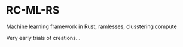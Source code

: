 # RC-ML-RS
 Machine learning framework in Rust, ramlesses, clusstering compute

Very early trials of creations...
